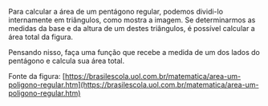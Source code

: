 Para calcular a área de um pentágono regular, podemos dividi-lo internamente em triângulos, como mostra a imagem.  Se determinarmos as medidas da base e da altura de um destes triângulos, é possível calcular a área total  da figura.

Pensando nisso, faça uma função que recebe a medida de um dos lados do  pentágono e calcula sua área total.

Fonte da figura: [https://brasilescola.uol.com.br/matematica/area-um-poligono-regular.htm](https://brasilescola.uol.com.br/matematica/area-um-poligono-regular.htm)
